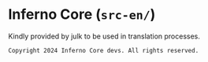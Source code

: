 # Inferno Core (`src-en/`)

Kindly provided by julk to be used in translation processes.

```
Copyright 2024 Inferno Core devs. All rights reserved.
```
